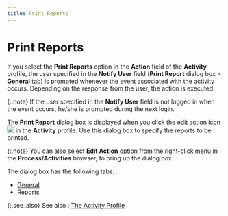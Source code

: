 ```yaml
---
title: Print Reports
---
```


# Print Reports


If you select the **Print Reports** option  in the **Action** field of the **Activity** profile, the user specified  in the **Notify User** field (**Print Report** dialog box > **General**  tab) is prompted whenever the event associated with the activity occurs.  Depending on the response from the user, the action is executed.


{:.note}
If the user specified in the **Notify 
 User** field is not logged in when the event occurs, he/she is prompted  during the next login.


The **Print Report** dialog box  is displayed when you click the edit action icon ![]({{site.crm_baseurl}}/img/crm_lookup_icon.gif) in the  **Activity** profile. Use this dialog  box to specify the reports to be printed.


{:.note}
You can also select **Edit 
 Action** option from the right-click menu in the **Process/Activities** browser, to bring up the dialog box.


The dialog box has the following tabs:

- [General]({{site.crm_baseurl}}/misc/print_reports_general.html)
- [Reports]({{site.crm_baseurl}}/misc/print_reports_reports.html)



{:.see_also}
See also
: [The Activity  Profile]({{site.crm_baseurl}}/standard-crm/bam/activity/the_activity_profile.html)
